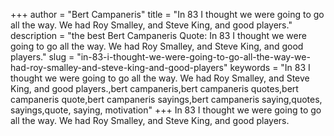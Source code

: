 +++
author = "Bert Campaneris"
title = "In 83 I thought we were going to go all the way. We had Roy Smalley, and Steve King, and good players."
description = "the best Bert Campaneris Quote: In 83 I thought we were going to go all the way. We had Roy Smalley, and Steve King, and good players."
slug = "in-83-i-thought-we-were-going-to-go-all-the-way-we-had-roy-smalley-and-steve-king-and-good-players"
keywords = "In 83 I thought we were going to go all the way. We had Roy Smalley, and Steve King, and good players.,bert campaneris,bert campaneris quotes,bert campaneris quote,bert campaneris sayings,bert campaneris saying,quotes, sayings,quote, saying, motivation"
+++
In 83 I thought we were going to go all the way. We had Roy Smalley, and Steve King, and good players.
